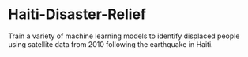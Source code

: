 # Haiti-Disaster-Relief
Train a variety of machine learning models to identify displaced people using satellite data from 2010 following the earthquake in Haiti.
